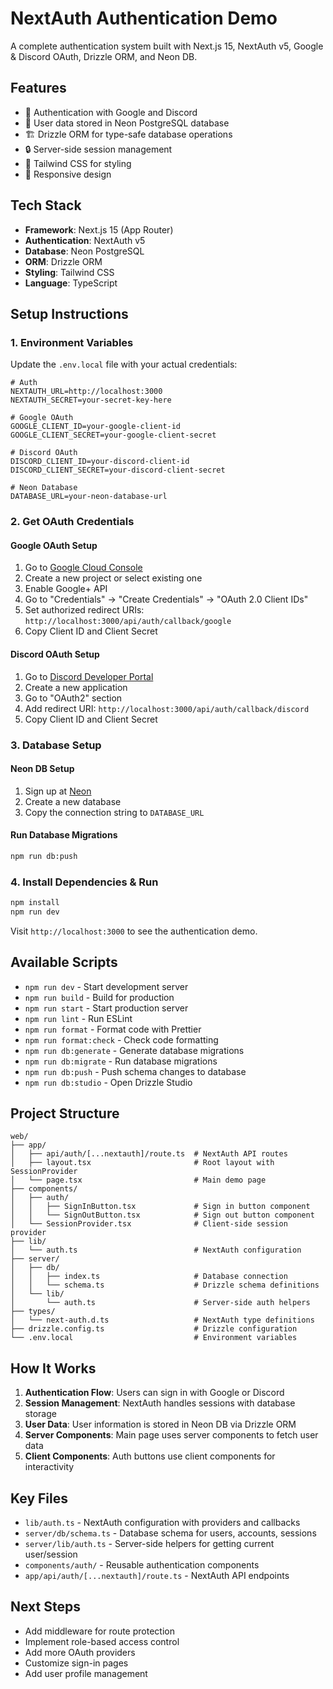 # NextAuth Authentication Demo

A complete authentication system built with Next.js 15, NextAuth v5, Google & Discord OAuth, Drizzle ORM, and Neon DB.

## Features

- 🔐 Authentication with Google and Discord
- 💾 User data stored in Neon PostgreSQL database
- 🏗️ Drizzle ORM for type-safe database operations
- 🔒 Server-side session management
- 🎨 Tailwind CSS for styling
- 📱 Responsive design

## Tech Stack

- **Framework**: Next.js 15 (App Router)
- **Authentication**: NextAuth v5
- **Database**: Neon PostgreSQL
- **ORM**: Drizzle ORM
- **Styling**: Tailwind CSS
- **Language**: TypeScript

## Setup Instructions

### 1. Environment Variables

Update the `.env.local` file with your actual credentials:

```env
# Auth
NEXTAUTH_URL=http://localhost:3000
NEXTAUTH_SECRET=your-secret-key-here

# Google OAuth
GOOGLE_CLIENT_ID=your-google-client-id
GOOGLE_CLIENT_SECRET=your-google-client-secret

# Discord OAuth
DISCORD_CLIENT_ID=your-discord-client-id
DISCORD_CLIENT_SECRET=your-discord-client-secret

# Neon Database
DATABASE_URL=your-neon-database-url
```

### 2. Get OAuth Credentials

#### Google OAuth Setup

1. Go to [Google Cloud Console](https://console.cloud.google.com/)
2. Create a new project or select existing one
3. Enable Google+ API
4. Go to "Credentials" → "Create Credentials" → "OAuth 2.0 Client IDs"
5. Set authorized redirect URIs: `http://localhost:3000/api/auth/callback/google`
6. Copy Client ID and Client Secret

#### Discord OAuth Setup

1. Go to [Discord Developer Portal](https://discord.com/developers/applications)
2. Create a new application
3. Go to "OAuth2" section
4. Add redirect URI: `http://localhost:3000/api/auth/callback/discord`
5. Copy Client ID and Client Secret

### 3. Database Setup

#### Neon DB Setup

1. Sign up at [Neon](https://neon.tech/)
2. Create a new database
3. Copy the connection string to `DATABASE_URL`

#### Run Database Migrations

```bash
npm run db:push
```

### 4. Install Dependencies & Run

```bash
npm install
npm run dev
```

Visit `http://localhost:3000` to see the authentication demo.

## Available Scripts

- `npm run dev` - Start development server
- `npm run build` - Build for production
- `npm run start` - Start production server
- `npm run lint` - Run ESLint
- `npm run format` - Format code with Prettier
- `npm run format:check` - Check code formatting
- `npm run db:generate` - Generate database migrations
- `npm run db:migrate` - Run database migrations
- `npm run db:push` - Push schema changes to database
- `npm run db:studio` - Open Drizzle Studio

## Project Structure

```
web/
├── app/
│   ├── api/auth/[...nextauth]/route.ts  # NextAuth API routes
│   ├── layout.tsx                       # Root layout with SessionProvider
│   └── page.tsx                         # Main demo page
├── components/
│   ├── auth/
│   │   ├── SignInButton.tsx             # Sign in button component
│   │   └── SignOutButton.tsx            # Sign out button component
│   └── SessionProvider.tsx              # Client-side session provider
├── lib/
│   └── auth.ts                          # NextAuth configuration
├── server/
│   ├── db/
│   │   ├── index.ts                     # Database connection
│   │   └── schema.ts                    # Drizzle schema definitions
│   └── lib/
│       └── auth.ts                      # Server-side auth helpers
├── types/
│   └── next-auth.d.ts                   # NextAuth type definitions
├── drizzle.config.ts                    # Drizzle configuration
└── .env.local                           # Environment variables
```

## How It Works

1. **Authentication Flow**: Users can sign in with Google or Discord
2. **Session Management**: NextAuth handles sessions with database storage
3. **User Data**: User information is stored in Neon DB via Drizzle ORM
4. **Server Components**: Main page uses server components to fetch user data
5. **Client Components**: Auth buttons use client components for interactivity

## Key Files

- `lib/auth.ts` - NextAuth configuration with providers and callbacks
- `server/db/schema.ts` - Database schema for users, accounts, sessions
- `server/lib/auth.ts` - Server-side helpers for getting current user/session
- `components/auth/` - Reusable authentication components
- `app/api/auth/[...nextauth]/route.ts` - NextAuth API endpoints

## Next Steps

- Add middleware for route protection
- Implement role-based access control
- Add more OAuth providers
- Customize sign-in pages
- Add user profile management
